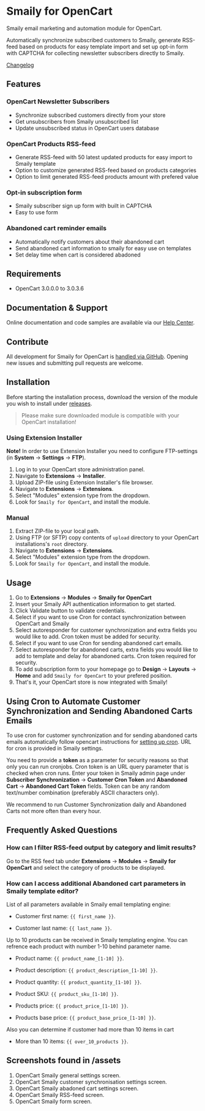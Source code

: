 # Smaily for OpenCart

Smaily email marketing and automation module for OpenCart.

Automatically synchronize subscribed customers to Smaily, generate RSS-feed based on products for easy template import and set up opt-in form with CAPTCHA for collecting newsletter subscribers directly to Smaily.

[Changelog](CHANGELOG.md)

## Features

### OpenCart Newsletter Subscribers

- Synchronize subscribed customers directly from your store
- Get unsubscribers from Smaily unsubscribed list
- Update unsubscribed status in OpenCart users database

### OpenCart Products RSS-feed

- Generate RSS-feed with 50 latest updated products for easy import to Smaily template
- Option to customize generated RSS-feed based on products categories
- Option to limit generated RSS-feed products amount with prefered value

### Opt-in subscription form

- Smaily subscriber sign up form with built in CAPTCHA
- Easy to use form

### Abandoned cart reminder emails

- Automatically notify customers about their abandoned cart
- Send abandoned cart information to smaily for easy use on templates
- Set delay time when cart is considered abadoned

## Requirements

- OpenCart 3.0.0.0 to 3.0.3.6

## Documentation & Support

Online documentation and code samples are available via our [Help Center](http://help.smaily.com/en/support/home).

## Contribute

All development for Smaily for OpenCart is [handled via GitHub](https://github.com/sendsmaily/smaily-opencart-module). Opening new issues and submitting pull requests are welcome.

## Installation

Before starting the installation process, download the version of the module you wish to install under [releases](https://github.com/sendsmaily/smaily-opencart-module/releases).

> Please make sure downloaded module is compatible with your OpenCart installation!

### Using Extension Installer

**Note!** In order to use Extension Installer you need to configure FTP-settings (in **System** &rarr; **Settings** &rarr; **FTP**).

1. Log in to your OpenCart store administration panel.
2. Navigate to **Extensions** &rarr; **Installer**.
3. Upload ZIP-file using Extension Installer's file browser.
4. Navigate to **Extensions** &rarr; **Extensions**.
5. Select "Modules" extension type from the dropdown.
6. Look for `Smaily for OpenCart`, and install the module.

### Manual

1. Extract ZIP-file to your local path.
2. Using FTP (or SFTP) copy contents of `upload` directory to your OpenCart installations's `root` directory.
3. Navigate to **Extensions** &rarr; **Extensions**.
4. Select "Modules" extension type from the dropdown.
5. Look for `Smaily for OpenCart`, and install the module.

## Usage

1. Go to **Extensions** &rarr; **Modules** &rarr; **Smaily for OpenCart**
2. Insert your Smaily API authentication information to get started.
3. Click Validate button to validate credentials.
4. Select if you want to use Cron for contact synchronization between OpenCart and Smaily
5. Select autoresponder for customer synchronization and extra fields you would like to add. Cron token must be added for security.
6. Select if you want to use Cron for sending abandoned cart emails.
7. Select autoresponder for abandoned carts, extra fields you would like to add to template and delay for abandoned carts. Cron token required for security.
8. To add subscription form to your homepage go to **Design** &rarr; **Layouts** &rarr; **Home** and add `Smaily for OpenCart` to your prefered position.
9. That's it, your OpenCart store is now integrated with Smaily!

## Using Cron to Automate Customer Synchronization and Sending Abandoned Carts Emails

To use cron for customer synchronization and for sending abandoned carts emails automatically follow opencart instructions for [setting up cron](http://docs.opencart.com/en-gb/extension/cron/). URL for cron is provided in Smaily settings.

You need to provide a **token** as a parameter for security reasons so that only you can run cronjobs. Cron token is an URL query parameter that is checked when cron runs. Enter your token in Smaily admin page under **Subscriber Synchronization** &rarr; **Customer Cron Token** and **Abandoned Cart** &rarr; **Abandoned Cart Token** fields. Token can be any random text/number combination (preferably ASCII characters only).

We recommend to run Customer Synchronization daily and Abandoned Carts not more often than every hour.

## Frequently Asked Questions

### How can I filter RSS-feed output by category and limit results?

Go to the RSS feed tab under **Extensions** &rarr; **Modules** &rarr; **Smaily for OpenCart** and select the category of products to be displayed.

### How can I access additional Abandoned cart parameters in Smaily template editor?

List of all parameters available in Smaily email templating engine:

- Customer first name: `{{ first_name }}`.

- Customer last name: `{{ last_name }}`.

Up to 10 products can be received in Smaily templating engine. You can refrence each product with number 1-10 behind parameter name.

- Product name: `{{ product_name_[1-10] }}`.

- Product description: `{{ product_description_[1-10] }}`.

- Product quantity: `{{ product_quantity_[1-10] }}`.

- Product SKU: `{{ product_sku_[1-10] }}`.

- Products price: `{{ product_price_[1-10] }}`.

- Products base price: `{{ product_base_price_[1-10] }}`.

Also you can determine if customer had more than 10 items in cart

- More than 10 items: `{{ over_10_products }}`.

## Screenshots found in /assets

1. OpenCart Smaily general settings screen.
2. OpenCart Smaily customer synchronisation settings screen.
3. OpenCart Smaily abadoned cart settings screen.
4. OpenCart Smaily RSS-feed screen.
5. OpenCart Smaily form screen.
